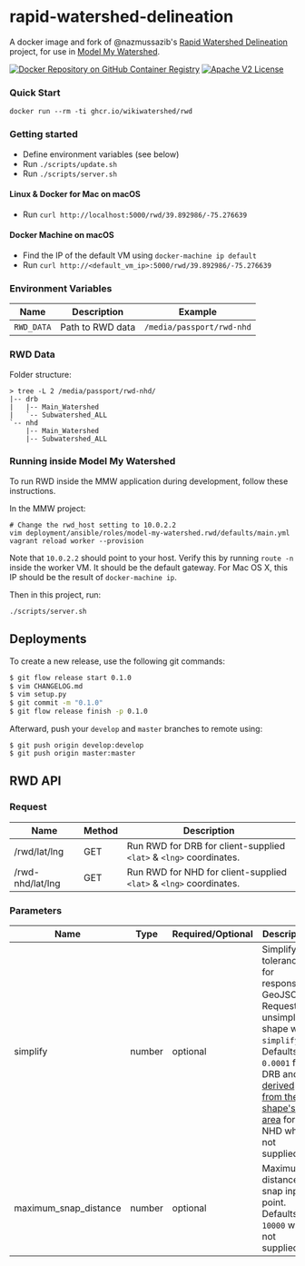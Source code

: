# rapid-watershed-delineation

A docker image and fork of @nazmussazib's [Rapid Watershed Delineation](https://github.com/nazmussazib/RapidWatersheDelineation) project, for use in [Model My Watershed](https://github.com/WikiWatershed/model-my-watershed).

[![Docker Repository on GitHub Container Registry](https://ghcr-badge.egpl.dev/WikiWatershed/rwd/latest_tag?color=%2344cc11&ignore=sha256*&label=version)](https://github.com/WikiWatershed/rapid-watershed-delineation/pkgs/container/rwd)
[![Apache V2 License](https://img.shields.io/badge/license-Apache%20V2-blue.svg)](https://github.com/wikiwatershed/rapid-watershed-delineation/blob/develop/LICENSE)

### Quick Start

```
docker run --rm -ti ghcr.io/wikiwatershed/rwd
```

### Getting started
* Define environment variables (see below)
* Run `./scripts/update.sh`
* Run `./scripts/server.sh`

#### Linux & Docker for Mac on macOS
* Run `curl http://localhost:5000/rwd/39.892986/-75.276639`

#### Docker Machine on macOS
* Find the IP of the default VM using `docker-machine ip default`
* Run `curl http://<default_vm_ip>:5000/rwd/39.892986/-75.276639`

### Environment Variables

| Name       | Description                          | Example                     |
| ---------- | ------------------------------------ | --------------------------- |
| `RWD_DATA` | Path to RWD data                     | `/media/passport/rwd-nhd`   |

### RWD Data

Folder structure:

```
> tree -L 2 /media/passport/rwd-nhd/
|-- drb
|   |-- Main_Watershed
|   `-- Subwatershed_ALL
`-- nhd
    |-- Main_Watershed
    |-- Subwatershed_ALL
```

### Running inside Model My Watershed

To run RWD inside the MMW application during development, follow these
instructions.

In the MMW project:

```
# Change the rwd_host setting to 10.0.2.2
vim deployment/ansible/roles/model-my-watershed.rwd/defaults/main.yml
vagrant reload worker --provision
```

Note that `10.0.2.2` should point to your host. Verify this by running
`route -n` inside the worker VM. It should be the default gateway.
For Mac OS X, this IP should be the result of `docker-machine ip`.

Then in this project, run:

```
./scripts/server.sh
```

## Deployments

To create a new release, use the following git commands:

``` bash
$ git flow release start 0.1.0
$ vim CHANGELOG.md
$ vim setup.py
$ git commit -m "0.1.0"
$ git flow release finish -p 0.1.0
```

Afterward, push your `develop` and `master` branches to remote using:

```
$ git push origin develop:develop
$ git push origin master:master
```

## RWD API

### Request

| Name | Method | Description |
| ---- | ------ | ----------- |
| /rwd/lat/lng | GET | Run RWD for DRB for client-supplied `<lat>` & `<lng>` coordinates. |
| /rwd-nhd/lat/lng | GET | Run RWD for NHD for client-supplied `<lat>` & `<lng>` coordinates. |

### Parameters

| Name | Type | Required/Optional | Description |
| ---- | ---- | ----------------- | ----------- |
| simplify | number | optional | Simplify tolerance for response GeoJSON. Request unsimplified shape with `simplify=0`. Defaults to `0.0001` for DRB and is [derived from the shape's area](https://github.com/WikiWatershed/rapid-watershed-delineation/blob/1.2.1/src/api/main.py#L195) for NHD when not supplied. |
| maximum_snap_distance | number | optional | Maximum distance to snap input point. Defaults to `10000` when not supplied. |
